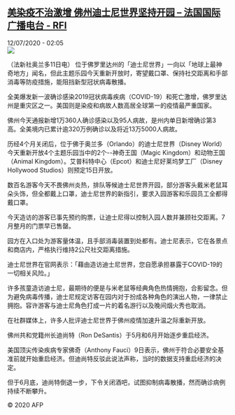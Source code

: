 <!--1594518967000-->
[美染疫不治激增 佛州迪士尼世界坚持开园 – 法国国际广播电台 - RFI](http://www.rfi.fr//cn/contenu/20200712-%E7%BE%8E%E6%9F%93%E7%96%AB%E4%B8%8D%E6%B2%BB%E6%BF%80%E5%A2%9E-%E4%BD%9B%E5%B7%9E%E8%BF%AA%E5%A3%AB%E5%B0%BC%E4%B8%96%E7%95%8C%E5%9D%9A%E6%8C%81%E5%BC%80%E5%9B%AD)
------

<div>12/07/2020 - 02:05</div><img src="https://s.rfi.fr/media/display/9b0aa1a2-c3de-11ea-86a9-005056a98db9/w:310/p:16x9/int0001b.200712080502.jpg"><div class="t-content__body u-clearfix"><div class="m-interstitial"></div><p>（法新社奥兰多11日电）    位于佛罗里达州的「迪士尼世界」一向以「地球上最神奇地方」闻名，但此主题乐园今天重新开放时，寄望戴口罩、保持社交距离和手部消毒等防疫措施，能阻挡新型冠状病毒散播。</p><p>    全美爆发新一波确诊感染2019冠状病毒疾病（COVID-19）和死亡激增，佛罗里达州是重灾区之一。美国则是染疫和病故人数高居全球第一的疫情最严重国家。</p><p>    佛州今天通报新增1万360人确诊感染以及95人病故，是州内单日新增确诊第3高。全美境内已累计逾320万例确诊以及将近13万5000人病故。</p><p>    历经4个月关闭后，位于佛于奥兰多（Orlando）的迪士尼世界（Disney World）今天重新开放4个主题乐园当中的2个--神奇王国（Magic Kingdom）和动物王国（Animal Kingdom）。艾普科特中心（Epcot）和迪士尼好莱坞梦工厂（Disney Hollywood Studios）则预定15日开放。</p><p>    数百名游客今天不畏佛州炎热，排队等候迪士尼世界开园，部分游客头戴米老鼠耳朵头饰，但全都戴上口罩，迪士尼世界的新指引，要求入园游客和乐园员工全都得戴口罩。</p><p>    今天造访的游客已事先预约购票，让迪士尼得以控制入园人数并兼顾社交距离。7月整月的门票早已售罄。</p><p>    园方在入口处为游客量体温，且手部消毒装置到处都有。迪士尼表示，它在各景点和商店内，严格执行维持2公尺社交距离措施。</p><p>    迪士尼世界在官网表示：「藉由造访迪士尼世界，您自愿承担暴露于COVID-19的一切相关风险。」</p><p>    许多孩童造访迪士尼，最期待的便是与米老鼠等经典角色热情拥抱，合影留念。但为避免病毒传播，迪士尼规定访客在园内对于扮成各种角色的演出人物，一律禁止拥抱。容许游客与迪士尼角色打成一片的着名游行以及晚间烟火秀也取消。</p><p>    在社群媒体上，许多人批评迪士尼世界于佛州疫情加速升温之际重新开放。</p><p>    佛州共和党籍州长迪尚特（Ron DeSantis）于5月和6月开始逐步重启经济。</p><p>    美国顶尖传染疾病专家佛奇（Anthony Fauci）9日表示，佛州于符合必要安全基准前就开始重启经济。但迪尚特反驳此说法声称，当时的数据支持重启经济的决定。</p><p>    但于6月底，迪尚特倒退一步，下令关闭酒吧，试图抑制病毒散播，然而确诊病例持续不断攀升。</p><p class="t-copyright">© 2020 AFP</p>        </div>
